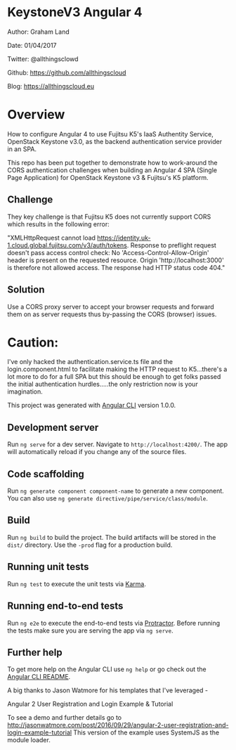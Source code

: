 # KeystoneV3 Angular 4

Author: Graham Land

Date: 01/04/2017

Twitter: @allthingsclowd

Github: https://github.com/allthingscloud

Blog: https://allthingscloud.eu

# Overview
How to configure Angular 4 to use Fujitsu K5's IaaS Authentity Service, OpenStack Keystone v3.0,
as the backend authentication service provider in an SPA.

This repo has been put together to demonstrate how to work-around the CORS authentication challenges when building an Angular 4 SPA (Single Page Application) for OpenStack Keystone v3 & Fujitsu's K5 platform.

## Challenge
They key challenge is that Fujitsu K5 does not currently support CORS which results in the following error:

"XMLHttpRequest cannot load https://identity.uk-1.cloud.global.fujitsu.com/v3/auth/tokens. Response to preflight request doesn't pass access control check: No 'Access-Control-Allow-Origin' header is present on the requested resource. Origin 'http://localhost:3000' is therefore not allowed access. The response had HTTP status code 404."


## Solution
Use a CORS proxy server to accept your browser requests and forward them on as server requests thus by-passing the CORS (browser) issues.

# Caution:
I've only hacked the authentication.service.ts file and the login.component.html to facilitate making the HTTP request to K5...there's a lot more to do for a full SPA but this should be enough to get folks passed the initial authentication hurdles.....the only restriction now is your imagination.

This project was generated with [Angular CLI](https://github.com/angular/angular-cli) version 1.0.0.

## Development server

Run `ng serve` for a dev server. Navigate to `http://localhost:4200/`. The app will automatically reload if you change any of the source files.

## Code scaffolding

Run `ng generate component component-name` to generate a new component. You can also use `ng generate directive/pipe/service/class/module`.

## Build

Run `ng build` to build the project. The build artifacts will be stored in the `dist/` directory. Use the `-prod` flag for a production build.

## Running unit tests

Run `ng test` to execute the unit tests via [Karma](https://karma-runner.github.io).

## Running end-to-end tests

Run `ng e2e` to execute the end-to-end tests via [Protractor](http://www.protractortest.org/).
Before running the tests make sure you are serving the app via `ng serve`.

## Further help

To get more help on the Angular CLI use `ng help` or go check out the [Angular CLI README](https://github.com/angular/angular-cli/blob/master/README.md).


A big thanks to Jason Watmore for his templates that I've leveraged - 

Angular 2 User Registration and Login Example & Tutorial

To see a demo and further details go to http://jasonwatmore.com/post/2016/09/29/angular-2-user-registration-and-login-example-tutorial
This version of the example uses SystemJS as the module loader.

